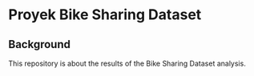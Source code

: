 # Proyek Bike Sharing Dataset
## Background
  This repository is about the results of the Bike Sharing Dataset analysis.

